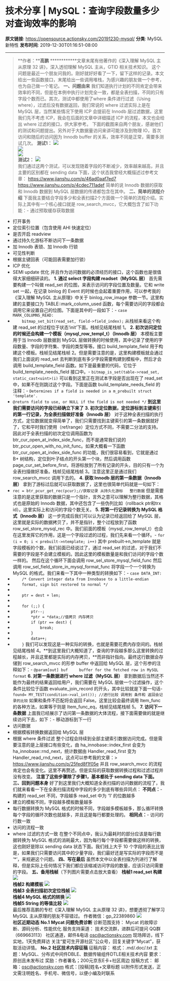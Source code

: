 # 技术分享 | MySQL：查询字段数量多少对查询效率的影响

**原文链接**: https://opensource.actionsky.com/20191230-mysql/
**分类**: MySQL 新特性
**发布时间**: 2019-12-30T01:16:51-08:00

---

> **作者：****高鹏**
************文章末尾有他著作的《深入理解 MySQL 主从原理 32 讲》，深入透彻理解 MySQL 主从，GTID 相关技术知识。
这个问题是最近一个朋友问我的。刚好就好好看了一下，留下这样的记录。本文给出一些函数接口，末尾给出一些调用堆栈，为感兴趣的朋友做一个参考，也为自己做一个笔记。
**一、问题由来**
我们知道执行计划的不同肯定会带来效率的不同，但是在本例中执行计划完全一致，都是全表扫描，不同的只有字段个数而已。其次，测试中都使用了where 条件进行过滤（Using where），过滤后没有数据返回，我们常说的 where 过滤实际上是在 MySQL 层，当然某些情况下使用 ICP 会提前在 Innodb 层过滤数据，这里我们先不考虑 ICP，我会在后面的文章中详细描述 ICP 的流程，本文也会给出 where 过滤的接口，供大家参考。
下面的截图来自两个朋友，感谢他们的测试和问题提出。另外对于大数据量访问来讲可能涉及到物理 IO，首次访问和随后的访问因为 Innodb buffer 的关系，效率不同是正常，需要多测试几次。
**测试1：**
![](.img/c93a6095.jpg)											
![](.img/3a868d78.jpg)											
![](.img/deaa3b56.jpg)											
**测试2：**
![](.img/472dc56e.jpg)											
我们通过这两个测试，可以发现随着字段的不断减少，效率越来越高，并且主要的区别都在 sending data 下面，这个状态我曾经大概描述过参考文章：
> https://www.jianshu.com/p/46ad0aaf7ed7
https://www.jianshu.com/p/4cdec711adef
简单的说 Innodb 数据的获取和 Innodb 数据到 MySQL 层数据的传递都包含在其中。
**二、简单的流程介绍**
下面我主要结合字段多少和全表扫描2个方面做一个简单的流程介绍。实际上其中有一个核心接口就是 row_search_mvcc，它大概包含了如下功能：- 通过预取缓存获取数据
- 打开事务
- 定位索引位置（包含使用 AHI 快速定位）
- 是否开启 readview
- 通过持久化游标不断访问下一条数据
- 加 Innodb 表锁、加 Innodb 行锁
- 可见性判断
- 根据主键回表（可能回表需要加行锁）
- ICP 优化
- SEMI update 优化
并且作为访问数据的必须经历的接口，这个函数也是很值得大家细细研读的。
**1. 通过 select 字段构建 readset（MySQL 层）**
首先需要构建一个叫做 read_set 的位图，来表示访问的字段位置及数量。它和 write set 一起，在记录 binlog 的 Event 的时候也会起着重要作用，可以参考我的《深入理解 MySQL 主从原理》中关于 binlog_row_image 参数一节。这里构建的主要接口为 TABLE::mark_column_used 函数，每个需要访问的字段都会调用它来设置自己的位图。下面是其中的一段如下：- `case MARK_COLUMNS_READ:`
- `    bitmap_set_bit(read_set, field->field_index);`
从栈帧来看这个构建 read_set 的过程位于状态‘init’下面。栈帧见结尾栈帧 1。
**2. 初次访问定位的时候还会构建一个模板（mysql_row_templ_t）（Innodb 层）**
本模板主要用于当 Innodb 层数据到 MySQL 层做转换的时候使用，其中记录了使用的字段数量、字段的字符集、字段的类型等等。接口 build_template_field 用于构建这个模板。栈帧见结尾栈帧 2。但是需要注意的是，这里构建模板就会通过我们上面说的 read_set 去判断到底有多少字段需要构建到模板中，然后才会调用 build_template_field 函数。如下是最重要的代码，它位于 build_template_needs_field 接口中。- `bitmap_is_set(table->read_set, static_cast<uint>(i)`
可以看到这里正在测试本字段是否出现在了 read_set 中，如果不在则跳过这个字段。下面是函数 build_template_needs_field 的注释：- `Determines if a field is needed in a m_prebuilt struct 'template'.`
- `@return field to use, or NULL if the field is not needed */`
**到这里我们需要访问的字段已经确立下来了**
**3. 初次定位数据，定位游标到主键索引的第一行记录，为全表扫描做好准备（Innodb 层）**
对于这种全表扫描的执行方式，定位数据就变得简单了，我们只需要找到主键索引的第一条数据就好了，它和平时我们使用（ref/range）定位方式不同，不需要二分法的支持。因此对于全表扫描的初次定位调用函数为 btr_cur_open_at_index_side_func，而不是通常我们说的 btr_pcur_open_with_no_init_func。如果大概看一下函数 btr_cur_open_at_index_side_func 的功能，我们很容易看到，它就是通过 B+ 树结构，定位到叶子结点的开头第一个块，然后调用函数 page_cur_set_before_first，将游标放到了所有记录的开头，目的只有一个为全表扫描做好准备。栈帧见结尾栈帧 3。注意这里正是通过我们 row_search_mvcc 调用下去的。 
**4. 获取 Innodb 层的第一条数据（Innodb 层）**
拿到了游标过后就可以获取数据了，这里也很简单代码就是一句如下：
- `rec = btr_pcur_get_rec(pcur);//获取记录 从持久化游标   整行数据`
但是需要注意的是这里获取的数据只是一个指针，言外之意可以理解为整行数据，其格式也是原始的 Innodb 数据，其中还包含了一些伪列比如（rollback ptr和trx id）。这里实际上和访问的字段个数无关。
**5. 将第一行记录转换为 MySQL 格式（Innodb 层）**
这一步完成后我们可以认为记录已经返回给了 MySQL 层，这里就是实际的数据拷贝了，并不是指针，整个过程放到了函数 row_sel_store_mysql_rec 中。我们前面的模板（mysql_row_templ_t）也会在这里发挥它的作用，这是一个字段过滤的过程，我们先来看一个循环。- `for (i = 0; i < prebuilt->ntemplate; i++)`
其中 prebuilt->n_template 就是字段模板的个数，我们前面已经说过了，通过 read_set 的过滤，对于我们不需要的字段是不会建立模板的。因此这里的模板数量是和我们访问的字段个数一样的。
然后在这个循环下面会调用 row_sel_store_mysql_field_func 然后调用 row_sel_field_store_in_mysql_format_func 将字段一个一个转换为 MySQL 的格式。我们来看一下其中一种类型的转换如下：- `case DATA_INT:`
- `    /* Convert integer data from Innobase to a little-endian`
- `    format, sign bit restored to normal */`
- 
- `    ptr = dest + len;`
- 
- `    for (;;) {`
- `        ptr--;`
- `        *ptr = *data;//值拷贝 内存拷贝`
- `        if (ptr == dest) {`
- `            break;`
- `        }`
- `        data++;`
- `    }`
我们可以发现这是一种实际的转换，也就是需要花费内存空间的。栈帧见结尾栈帧 4。**到这里我们大概知道了，查询的字段越多那么这里转换的过程越长，并且这里都是实际的内存拷贝，**而非指针指向。最终这行数据会存储到 row_search_mvcc 的形参 buffer 中返回给 MySQL 层，这个形参的注释如下：- `@param[out] buf     buffer for the fetched row in MySQL format`
**6. 对第一条数据进行 where 过滤（MySQL 层）**
拿到数据后当然还不能作为最终的结果返回给用户，我们需要在 MySQL 层做一个过滤操作，这个条件比较位于函数 evaluate_join_record 的开头，其中比较就是下面一句话- `found= MY_TEST(condition->val_int()); //进行比较 调用到 条件和 返回会记录的比较`
如果和条件不匹配将会返回 False。这里比较会最终调用 Item_func 的各种方法，如果等于则是 Item_func_eq，栈帧见结尾栈帧 5。
**7. 访问下一条数据**
上面我已经展示了访问第一条数据的大体流程，接下面需要做的就是继续访问下去，如下：- 移动游标到下一行
- 访问数据
- 根据模板转换数据返回给 MySQL 层
- 根据 where 条件过滤
整个过程会持续到全部主键索引数据访问完成。但是需要注意的是上层接口有些变化，由 ha_innobase::index_first 会变为 ha_innobase::rnd_next，统计数据由 Handler_read_first 变为 Handler_read_rnd_next，这点可以参考我的文章：> https://www.jianshu.com/p/25fed8f1f05e
并且 row_search_mvcc 的流程肯定也会有变化。这里不再赘述。但是实际的获取数据转换过程和过滤过程并没有改变。
**注意了这些步骤除了步骤1，基本都处于 sending data 下面。**
**三、回到问题本身**
好了到这里我们大概知道全表扫描的访问数据的流程了，我们就来看看一下在全表扫描流程中字段的多少到底有哪些异同点： 
**不同点：**- 构建的 read_set 不同，字段越多 read_set 中为 &#8216;1&#8217; 的位数越多
- 建立的模板不同，字段越多模板数量越多
- 每行数据转换为 MySQL 格式的时候不同，字段越多模板越多，那么循环转换每个字段的循环次数也就越多，并且这是每行都要处理的。
**相同点：**- 访问的行数一致
- 访问的流程一致
- where 过滤的方式一致
在整个不同点中，我认为最耗时的部分应该是每行数据转换为 MySQL 格式的消耗最大，因为每行每个字段都需要做这样的转换，这也刚好是除以 sending data 状态下面。我们线上大于 10 个字段的表比比皆是，如果我们只需要访问其中的少量字段，我们最好还是写实际的字段而不是 &#8216;*&#8217;，来规避这个问题。
**四、写在最后**
虽然本文中以全表扫描为列进行了解释，但是实际上任何情况下我们都应该缩减访问字段的数量，应该只访问需要的字段。
**五、备用栈帧**（下列图片需要点击放大查看）
**栈帧1 read_set 构建**
![](https://opensource.actionsky.com/wp-content/uploads/2019/12/代码1-1024x217.jpg)											
**栈帧2 构建模板**
![](https://opensource.actionsky.com/wp-content/uploads/2019/12/代码2-1024x215.png)											
**栈帧3 全表扫描初次定位栈帧**
![](https://opensource.actionsky.com/wp-content/uploads/2019/12/代码3-1024x314.jpg)											
**栈帧4 MySQL 格式的转换**
![](https://opensource.actionsky.com/wp-content/uploads/2019/12/代码4-1024x379.png)											
**栈帧5 String 的等值比较**
![](https://opensource.actionsky.com/wp-content/uploads/2019/12/代码5-1024x200.jpg)											
最后推荐高鹏的专栏《深入理解 MySQL 主从原理 32 讲》，想要透彻了解学习 MySQL 主从原理的朋友不容错过。
作者微信：gp_22389860
![](.img/0aff2ace.jpg)											
**社区近期动态**
**No.1**
**Mycat 问题免费诊断**
诊断范围支持：
Mycat 的故障诊断、源码分析、性能优化
服务支持渠道：
技术交流群，进群后可提问
QQ群（669663113）
社区通道，邮件&电话
osc@actionsky.com
现场拜访，线下实地，1天免费拜访
关注“爱可生开源社区”公众号，回复关键字“Mycat”，获取活动详情。
**No.2**
**社区技术内容征稿**
征稿内容：
格式：.md/.doc/.txt
主题：MySQL、分布式中间件DBLE、数据传输组件DTLE相关技术内容
要求：原创且未发布过
奖励：作者署名；200元京东E卡+社区周边
投稿方式：
邮箱：osc@actionsky.com
格式：[投稿]姓名+文章标题
以附件形式发送，正文需注明姓名、手机号、微信号，以便小编及时联系